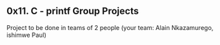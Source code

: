 ## 0x11. C - printf Group Projects

Project to be done in teams of 2 people (your team: Alain Nkazamurego, ishimwe Paul)